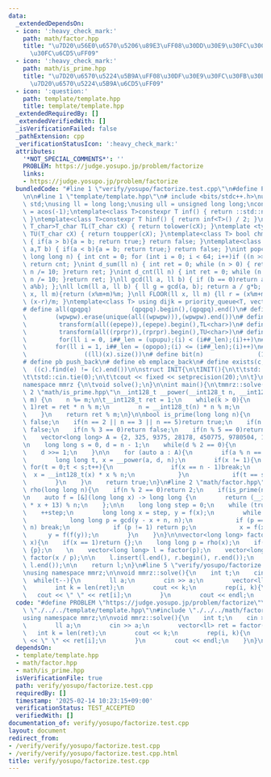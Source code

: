 ```yaml
---
data:
  _extendedDependsOn:
  - icon: ':heavy_check_mark:'
    path: math/factor.hpp
    title: "\u7D20\u56E0\u6570\u5206\u89E3\uFF08\u30DD\u30E9\u30FC\u30C9\u30FB\u30ED\
      \u30FC\u6CD5\uFF09"
  - icon: ':heavy_check_mark:'
    path: math/is_prime.hpp
    title: "\u7D20\u6570\u5224\u5B9A\uFF08\u30DF\u30E9\u30FC\u30FB\u30E9\u30D3\u30F3\
      \u7D20\u6570\u5224\u5B9A\u6CD5\uFF09"
  - icon: ':question:'
    path: template/template.hpp
    title: template/template.hpp
  _extendedRequiredBy: []
  _extendedVerifiedWith: []
  _isVerificationFailed: false
  _pathExtension: cpp
  _verificationStatusIcon: ':heavy_check_mark:'
  attributes:
    '*NOT_SPECIAL_COMMENTS*': ''
    PROBLEM: https://judge.yosupo.jp/problem/factorize
    links:
    - https://judge.yosupo.jp/problem/factorize
  bundledCode: "#line 1 \"verify/yosupo/factorize.test.cpp\"\n#define PROBLEM \"https://judge.yosupo.jp/problem/factorize\"\
    \n\n#line 1 \"template/template.hpp\"\n# include <bits/stdc++.h>\nusing namespace\
    \ std;\nusing ll = long long;\nusing ull = unsigned long long;\nconst double pi\
    \ = acos(-1);\ntemplate<class T>constexpr T inf() { return ::std::numeric_limits<T>::max();\
    \ }\ntemplate<class T>constexpr T hinf() { return inf<T>() / 2; }\ntemplate <typename\
    \ T_char>T_char TL(T_char cX) { return tolower(cX); }\ntemplate <typename T_char>T_char\
    \ TU(T_char cX) { return toupper(cX); }\ntemplate<class T> bool chmin(T& a,T b)\
    \ { if(a > b){a = b; return true;} return false; }\ntemplate<class T> bool chmax(T&\
    \ a,T b) { if(a < b){a = b; return true;} return false; }\nint popcnt(unsigned\
    \ long long n) { int cnt = 0; for (int i = 0; i < 64; i++)if ((n >> i) & 1)cnt++;\
    \ return cnt; }\nint d_sum(ll n) { int ret = 0; while (n > 0) { ret += n % 10;\
    \ n /= 10; }return ret; }\nint d_cnt(ll n) { int ret = 0; while (n > 0) { ret++;\
    \ n /= 10; }return ret; }\nll gcd(ll a, ll b) { if (b == 0)return a; return gcd(b,\
    \ a%b); };\nll lcm(ll a, ll b) { ll g = gcd(a, b); return a / g*b; };\nll MOD(ll\
    \ x, ll m){return (x%m+m)%m; }\nll FLOOR(ll x, ll m) {ll r = (x%m+m)%m; return\
    \ (x-r)/m; }\ntemplate<class T> using dijk = priority_queue<T, vector<T>, greater<T>>;\n\
    # define all(qpqpq)           (qpqpq).begin(),(qpqpq).end()\n# define UNIQUE(wpwpw)\
    \        (wpwpw).erase(unique(all((wpwpw))),(wpwpw).end())\n# define LOWER(epepe)\
    \         transform(all((epepe)),(epepe).begin(),TL<char>)\n# define UPPER(rprpr)\
    \         transform(all((rprpr)),(rprpr).begin(),TU<char>)\n# define rep(i,upupu)\
    \         for(ll i = 0, i##_len = (upupu);(i) < (i##_len);(i)++)\n# define reps(i,opopo)\
    \        for(ll i = 1, i##_len = (opopo);(i) <= (i##_len);(i)++)\n# define len(x)\
    \                ((ll)(x).size())\n# define bit(n)               (1LL << (n))\n\
    # define pb push_back\n# define eb emplace_back\n# define exists(c, e)       \
    \  ((c).find(e) != (c).end())\n\nstruct INIT{\n\tINIT(){\n\t\tstd::ios::sync_with_stdio(false);\n\
    \t\tstd::cin.tie(0);\n\t\tcout << fixed << setprecision(20);\n\t}\n}INIT;\n\n\
    namespace mmrz {\n\tvoid solve();\n}\n\nint main(){\n\tmmrz::solve();\n}\n#line\
    \ 2 \"math/is_prime.hpp\"\n__int128_t __power(__int128_t n, __int128_t k, __int128_t\
    \ m) {\n    n %= m;\n\t__int128_t ret = 1;\n    while(k > 0){\n        if(k &\
    \ 1)ret = ret * n % m;\n        n = __int128_t(n) * n % m;\n        k >>= 1;\n\
    \    }\n    return ret % m;\n}\n\nbool is_prime(long long n){\n    if(n <= 1)return\
    \ false;\n    if(n == 2 || n == 3 || n == 5)return true;\n    if(n % 2 == 0)return\
    \ false;\n    if(n % 3 == 0)return false;\n    if(n % 5 == 0)return false;\n\n\
    \    vector<long long> A = {2, 325, 9375, 28178, 450775, 9780504, 1795265022};\n\
    \n    long long s = 0, d = n - 1;\n    while(d % 2 == 0){\n        s++;\n    \
    \    d >>= 1;\n    }\n\n    for (auto a : A){\n        if(a % n == 0)return true;\n\
    \        long long t, x = __power(a, d, n);\n        if(x != 1){\n           \
    \ for(t = 0;t < s;t++){\n                if(x == n - 1)break;\n              \
    \  x = __int128_t(x) * x % n;\n            }\n            if(t == s)return false;\n\
    \        }\n    }\n    return true;\n}\n#line 2 \"math/factor.hpp\"\n\nlong long\
    \ rho(long long n){\n    if(n % 2 == 0)return 2;\n    if(is_prime(n))return n;\n\
    \n    auto f = [&](long long x) -> long long {\n        return (__int128_t(x)\
    \ * x + 13) % n;\n    };\n\n    long long step = 0;\n    while (true) {\n    \
    \    ++step;\n        long long x = step, y = f(x);\n        while (true) {\n\
    \            long long p = gcd(y - x + n, n);\n            if (p == 0 || p ==\
    \ n) break;\n            if (p != 1) return p;\n            x = f(x);\n      \
    \      y = f(f(y));\n        }\n    }\n}\n\nvector<long long> factor(long long\
    \ x){\n    if(x == 1)return {};\n    long long p = rho(x);\n    if(p == x) return\
    \ {p};\n    \n    vector<long long> l = factor(p);\n    vector<long long> r =\
    \ factor(x / p);\n\n    l.insert(l.end(), r.begin(), r.end());\n    sort(l.begin(),\
    \ l.end());\n\n    return l;\n}\n#line 5 \"verify/yosupo/factorize.test.cpp\"\n\
    \nusing namespace mmrz;\n\nvoid mmrz::solve(){\n    int t;\n    cin >> t;\n  \
    \  while(t--){\n        ll a;\n        cin >> a;\n        vector<ll> ret = factor(a);\n\
    \        int k = len(ret);\n        cout << k;\n        rep(i, k){\n         \
    \   cout << \" \" << ret[i];\n        }\n        cout << endl;\n    }\n}\n"
  code: "#define PROBLEM \"https://judge.yosupo.jp/problem/factorize\"\n\n#include\
    \ \"./../../template/template.hpp\"\n#include \"./../../math/factor.hpp\"\n\n\
    using namespace mmrz;\n\nvoid mmrz::solve(){\n    int t;\n    cin >> t;\n    while(t--){\n\
    \        ll a;\n        cin >> a;\n        vector<ll> ret = factor(a);\n     \
    \   int k = len(ret);\n        cout << k;\n        rep(i, k){\n            cout\
    \ << \" \" << ret[i];\n        }\n        cout << endl;\n    }\n}\n"
  dependsOn:
  - template/template.hpp
  - math/factor.hpp
  - math/is_prime.hpp
  isVerificationFile: true
  path: verify/yosupo/factorize.test.cpp
  requiredBy: []
  timestamp: '2025-02-14 10:23:15+09:00'
  verificationStatus: TEST_ACCEPTED
  verifiedWith: []
documentation_of: verify/yosupo/factorize.test.cpp
layout: document
redirect_from:
- /verify/verify/yosupo/factorize.test.cpp
- /verify/verify/yosupo/factorize.test.cpp.html
title: verify/yosupo/factorize.test.cpp
---
```


